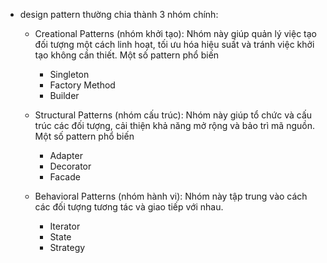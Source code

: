 - design pattern thường chia thành 3 nhóm chính:

  - Creational Patterns (nhóm khởi tạo): Nhóm này giúp quản lý việc tạo đối tượng một cách linh hoạt, tối ưu hóa hiệu suất và tránh việc khởi tạo không cần thiết. Một số pattern phổ biến

    - Singleton
    - Factory Method
    - Builder

  - Structural Patterns (nhóm cấu trúc): Nhóm này giúp tổ chức và cấu trúc các đối tượng, cải thiện khả năng mở rộng và bảo trì mã nguồn. Một số pattern phổ biến
    - Adapter
    - Decorator
    - Facade
  - Behavioral Patterns (nhóm hành vi): Nhóm này tập trung vào cách các đối tượng tương tác và giao tiếp với nhau.
    - Iterator
    - State
    - Strategy
